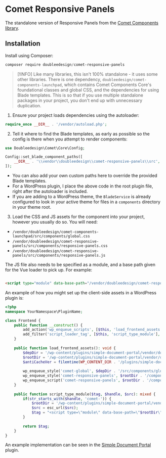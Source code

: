 # Comet Responsive Panels

The standalone version of Responsive Panels from the [Comet Components library](https://www.cometcomponents.io).

## Installation

Install using Composer:

```powershell
composer require doubleedesign/comet-responsive-panels
```

> [!INFO]
> Like many libraries, this isn't 100% standalone - it uses some other libraries. There is one dependency, `doubleedesign/comet-components-launchpad`, which contains Comet Components Core's foundational classes and global CSS, and the dependencies for using Blade templates. This is so that if you use multiple standalone packages in your project, you don't end up with unnecessary duplication.

1. Ensure your project loads dependencies using the autoloader:

```php
require_once __DIR__ . '/vendor/autoload.php';
```

2. Tell it where to find the Blade templates, as early as possible so the config is there when you attempt to render components:

```php
use Doubleedesign\Comet\Core\Config;

Config::set_blade_component_paths([
    __DIR__ . '\\vendor\\doubleedesign\\comet-responsive-panels\\src',
]);
```
- You can also add your own custom paths here to override the provided Blade templates.
- For a WordPress plugin, I place the above code in the root plugin file, right after the autoloader is included.
- If you are adding to a WordPress theme, the `BladeService` is already configured to look in your active theme for files in a `components` directory in your theme root.

3. Load the CSS and JS assets for the component into your project, however you usually do so. You will need:

- `/vendor/doubleedesign/comet-components-launchpad/src/components/global.css`
- `/vendor/doubleedesign/comet-responsive-panels/src/components/responsive-panels.css`
- `/vendor/doubleedesign/comet-responsive-panels/src/components/responsive-panels.js`

The JS file also needs to be specified as a module, and a base path given for the Vue loader to pick up. For example:

```html

<script type="module" data-base-path="/vendor/doubleedesign/comet-responsive-panels/dist" src="/vendor/doubleedesign/comet-responsive-panels/src/components/responsive-panels.js"></script>
```

An example of how you might set up the client-side assets in a WordPress plugin is:

```php
<?php
namespace YourNamespace\PluginName;

class Frontend {
	public function __construct() {
		add_action('wp_enqueue_scripts', [$this, 'load_frontend_assets']);
		add_filter('script_loader_tag', [$this, 'script_type_module'], 10, 3);
	}
	
	public function load_frontend_assets(): void {
		$depDir = '/wp-content/plugins/simple-document-portal/vendor/doubleedesign/comet-components-launchpad/src';
		$rootDir = '/wp-content/plugins/simple-document-portal/vendor/doubleedesign/comet-responsive-panels/src';
		$antiCacheVer = filemtime(WP_CONTENT_DIR . '/plugins/simple-document-portal/vendor/doubleedesign/comet-responsive-panels/src/components/ResponsivePanels/responsive-panels.js');
	
		wp_enqueue_style('comet-global', $depDir . '/src/components/global.css', [], '0.0.3');
		wp_enqueue_style('comet-responsive-panels', $rootDir . '/components/ResponsivePanels/responsive-panels.css', [], $antiCacheVer);
		wp_enqueue_script('comet-responsive-panels', $rootDir . '/components/ResponsivePanels/responsive-panels.js', [], $antiCacheVer, true);
	}
	
	public function script_type_module($tag, $handle, $src): mixed {
		if(str_starts_with($handle, 'comet-')) {
			$rootDir = '/wp-content/plugins/simple-document-portal/vendor/doubleedesign/comet-responsive-panels/dist';
			$src = esc_url($src);
			$tag = "<script type=\"module\" data-base-path=\"$rootDir\" src=\"" . $src . "\" id=\"$handle\"></script>";
		}	
	
		return $tag;
	}
}
```

An example implementation can be seen in the [Simple Document Portal](https://github.com/doubleedesign/simple-document-portal) plugin.
